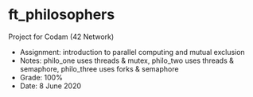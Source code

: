 # ft_philosophers

Project for Codam (42 Network)

- Assignment: introduction to parallel computing and mutual exclusion
- Notes: philo_one uses threads & mutex, philo_two uses threads & semaphore, philo_three uses forks & semaphore
- Grade: 100%
- Date: 8 June 2020
